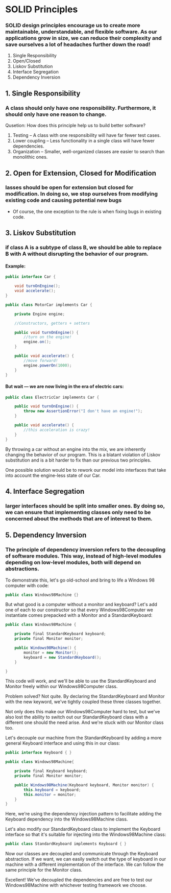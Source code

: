# SOLID Principles

### SOLID design principles encourage us to create more maintainable, understandable, and flexible software. As our applications grow in size, we can reduce their complexity and save ourselves a lot of headaches further down the road!

1. Single Responsibility
2. Open/Closed
3. Liskov Substitution
4. Interface Segregation
5. Dependency Inversion

## 1. Single Responsibility

### A class should only have one responsibility. Furthermore, it should only have one reason to change.

Qusetion: How does this principle help us to build better software?

1. Testing – A class with one responsibility will have far fewer test cases.
2. Lower coupling – Less functionality in a single class will have fewer dependencies.
3. Organization – Smaller, well-organized classes are easier to search than monolithic ones.

## 2. Open for Extension, Closed for Modification

### lasses should be open for extension but closed for modification. In doing so, we stop ourselves from modifying existing code and causing potential new bugs

- Of course, the one exception to the rule is when fixing bugs in existing code.

## 3. Liskov Substitution

### if class A is a subtype of class B, we should be able to replace B with A without disrupting the behavior of our program.

#### Example:

```c#
public interface Car {

    void turnOnEngine();
    void accelerate();
}

public class MotorCar implements Car {

    private Engine engine;

    //Constructors, getters + setters

    public void turnOnEngine() {
        //turn on the engine!
        engine.on();
    }

    public void accelerate() {
        //move forward!
        engine.powerOn(1000);
    }
}
```

#### But wait — we are now living in the era of electric cars:

```c#
public class ElectricCar implements Car {

    public void turnOnEngine() {
        throw new AssertionError("I don't have an engine!");
    }

    public void accelerate() {
        //this acceleration is crazy!
    }
}
```

By throwing a car without an engine into the mix, we are inherently changing the behavior of our program. This is a blatant violation of Liskov substitution and is a bit harder to fix than our previous two principles.

One possible solution would be to rework our model into interfaces that take into account the engine-less state of our Car.

## 4. Interface Segregation

### larger interfaces should be split into smaller ones. By doing so, we can ensure that implementing classes only need to be concerned about the methods that are of interest to them.

## 5. Dependency Inversion

### The principle of dependency inversion refers to the decoupling of software modules. This way, instead of high-level modules depending on low-level modules, both will depend on abstractions.

To demonstrate this, let's go old-school and bring to life a Windows 98 computer with code:

```c#
public class Windows98Machine {}
```

But what good is a computer without a monitor and keyboard? Let's add one of each to our constructor so that every Windows98Computer we instantiate comes prepacked with a Monitor and a StandardKeyboard:

```c#
public class Windows98Machine {

    private final StandardKeyboard keyboard;
    private final Monitor monitor;

    public Windows98Machine() {
        monitor = new Monitor();
        keyboard = new StandardKeyboard();
    }

}
```

This code will work, and we'll be able to use the StandardKeyboard and Monitor freely within our Windows98Computer class.

Problem solved? Not quite. By declaring the StandardKeyboard and Monitor with the new keyword, we've tightly coupled these three classes together.

Not only does this make our Windows98Computer hard to test, but we've also lost the ability to switch out our StandardKeyboard class with a different one should the need arise. And we're stuck with our Monitor class too.

Let's decouple our machine from the StandardKeyboard by adding a more general Keyboard interface and using this in our class:

```c#
public interface Keyboard { }
```

```c#
public class Windows98Machine{

    private final Keyboard keyboard;
    private final Monitor monitor;

    public Windows98Machine(Keyboard keyboard, Monitor monitor) {
        this.keyboard = keyboard;
        this.monitor = monitor;
    }
}
```

Here, we're using the dependency injection pattern to facilitate adding the Keyboard dependency into the Windows98Machine class.

Let's also modify our StandardKeyboard class to implement the Keyboard interface so that it's suitable for injecting into the Windows98Machine class:

```c#
public class StandardKeyboard implements Keyboard { }
```

Now our classes are decoupled and communicate through the Keyboard abstraction. If we want, we can easily switch out the type of keyboard in our machine with a different implementation of the interface. We can follow the same principle for the Monitor class.

Excellent! We've decoupled the dependencies and are free to test our Windows98Machine with whichever testing framework we choose.

